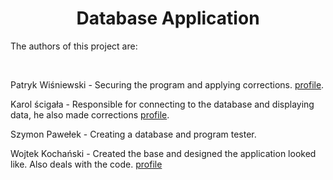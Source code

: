 <h1 align="center"> Database Application </h1> </center>


<p> The authors of this project are: </p> <br/>

<p>
Patryk Wiśniewski - Securing the program and applying corrections.
 <a href="https://github.com/Hinren">profile</a>. <br/>
  
Karol ścigała - Responsible for connecting to the database and displaying data, he also made corrections 
 <a href="https://github.com/Seremontis">profile</a>. <br/>
 
Szymon Pawełek - Creating a database and program tester. <br/>

Wojtek Kochański - Created the base and designed the application looked like. Also deals with the code. 
<a href="https://github.com/WojRcH">profile</a>
  <br/>
  
</p>
<br/>


